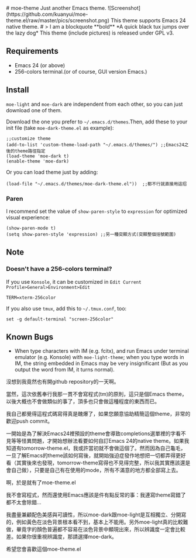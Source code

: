 <link href="markdown.css" rel="stylesheet"></link>
# moe-theme
Just another Emacs theme.
![Screenshot](https://github.com/kuanyui/moe-theme.el/raw/master/pics/screenshot.png)
This theme supports Emacs 24 native theme.
# 
> I am a blockquote
**bold**
*A quick black tux jumps over the lazy dog*
This theme (include pictures) is released under GPL v3.

## Requirements
* Emacs 24 (or above)
* 256-colors terminal.(or of course, GUI version Emacs.)

## Install
`moe-light` and `moe-dark` are independent from each other, so you can just download one of them.

Download the one you prefer to `~/.emacs.d/themes`.Then, add these to your init file (take `moe-dark-theme.el` as example):

	;;customize theme
	(add-to-list 'custom-theme-load-path "~/.emacs.d/themes/") ;;Emacs24之後的theme路徑指定
	(load-theme 'moe-dark t)
	(enable-theme 'moe-dark)
    
Or you can load theme just by adding:    

    (load-file "~/.emacs.d/themes/moe-dark-theme.el"))  ;;都不行就直接用這招
### Paren
I recommend set the value of `show-paren-style` to `expression` for optimized visual experience:

    (show-paren-mode t)
    (setq show-paren-style 'expression) ;;另一種突顯方式(突顯整個括號範圍)
    
## Note
### Doesn't have a 256-colors terminal?
If you use `Konsole`, it can be customized in `Edit Current Profile>General>Environment>Edit`

    TERM=xterm-256color
    
If you also use `tmux`, add this to `~/.tmux.conf`, too:
	
    set -g default-terminal "screen-256color"

## Known Bugs
* When type characters with IM (e.g. fcitx), and run Emacs under terminal emulator (e.g. Konsole) with `moe-light-theme`; when you type words in IM, the string embedded in Emacs may be very insignificant (But as you output the word from IM, it turns normal).


沒想到我竟然也有開github repository的一天啊。

當然，這次依舊奉行我那一貫不會寫程式(tm)的原則，這只是個Emacs theme，以後大概也不會做類似的事了，頂多也只會做這種程度的東西而已。

我自己都覺得這程式碼寫得真是醜爆了，如果您願意協助精簡這個theme，非常的歡迎push commit。

一開始是為了解決Emacs24裡預設的theme會導致completions選單裡的字看不見等等怪異問題，才開始想辦法看要如何自訂Emacs 24的native theme。如果我知道有tomorrow-theme.el，我或許當初就不會做這個了。然而因為自己龜毛，一旦了解Emacs的theme該如何寫後，就開始強迫症發作地想把一切都弄得更好看（其實後來也發現，tomorrow-theme寫得也不見得完整，所以我其實應該還是會自己做），只要是自己有在使用的mode，所有不滿意的地方都全部寫上去。

啊，於是就有了moe-theme.el

我不會寫程式，然而還使用Emacs應該是件有點反常的事：我連寫theme寫錯了都不太會除錯...

我盡量兼顧配色美感與可讀性，所以moe-dark跟moe-light是互相獨立、分開寫的，例如黃色在淡色背景根本看不到，基本上不能用。另外moe-light真的比較難做，畢竟字的顏色普遍都不容易在淡色背景中顯現出來，所以辨識度一定會比較差。如果你很重視辨識度，那請選擇moe-dark。

希望您會喜歡這個moe-theme.el
